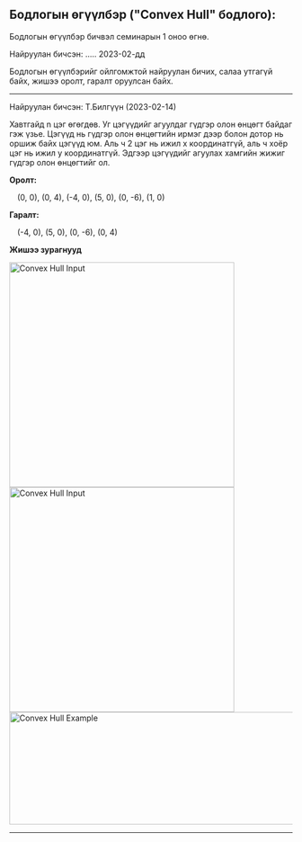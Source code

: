 Бодлогын өгүүлбэр ("Convex Hull" бодлого):
-------------------------------------------------------------------------------------------------------------------------------------------------------------------
<p>Бодлогын өгүүлбэр бичвэл семинарын 1 оноо өгнө.</p>
<p>Найруулан бичсэн: ..... 2023-02-дд</p>
<p>Бодлогын өгүүлбэрийг ойлгомжтой найруулан бичих, салаа утгагүй байх, жишээ оролт, гаралт оруулсан байх.</p>
<hr>
<p>Найруулан бичсэн: Т.Билгүүн (2023-02-14)</p>
<p>
    Хавтгайд n цэг өгөгдөв. Уг цэгүүдийг агуулдаг гүдгэр олон өнцөгт байдаг гэж үзье. Цэгүүд нь гүдгэр олон өнцөгтийн ирмэг дээр болон дотор нь оршиж байх цэгүүд юм. Аль ч 2 цэг нь ижил x координатгүй, аль ч хоёр цэг нь ижил у координатгүй. Эдгээр цэгүүдийг агуулах хамгийн жижиг гүдгэр олон өнцөгтийг ол.
</p>
<p><strong>Оролт:</strong></p>
<p>&emsp;(0, 0), (0, 4), (-4, 0), (5, 0), (0, -6), (1, 0)</p>
<p><strong>Гаралт:</strong></p>
<p>&emsp;(-4, 0), (5, 0), (0, -6), (0, 4)</p>

<p><strong>Жишээ зурагнууд</strong></p>
<span><image src="./input.png" width="400px" height="400px" alt="Convex Hull Input"></span>
<span><image src="./output.png" width="400px" height="400px" alt="Convex Hull Input"></span>
<image src="./example.png" width="600px" height="200px" alt="Convex Hull Example">
<hr>